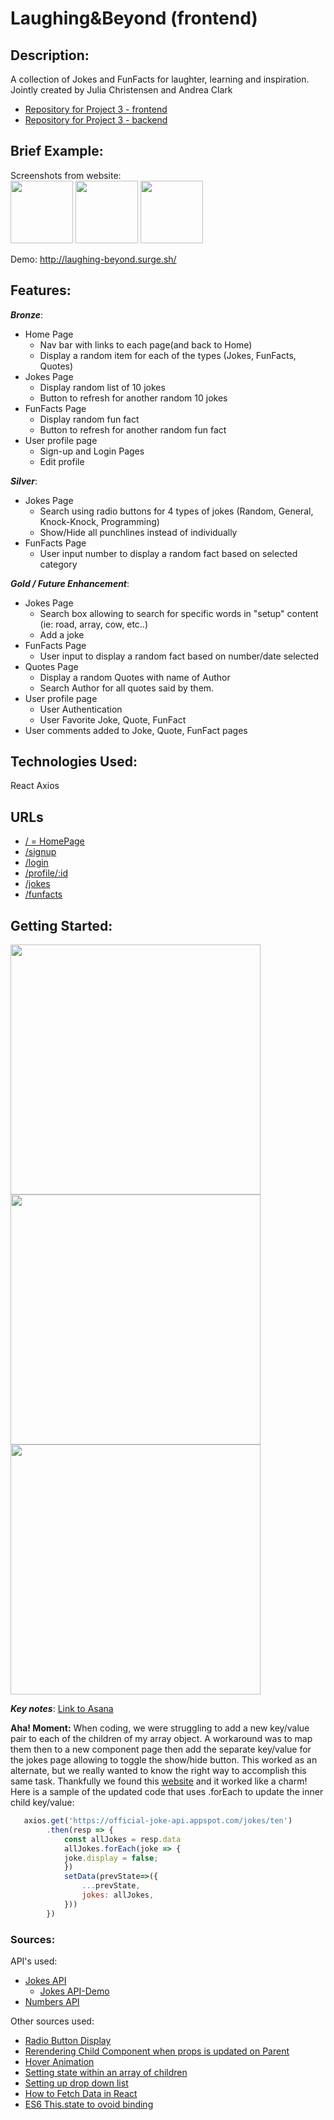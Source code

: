 # Laughing&Beyond (frontend)

## Description:
A collection of Jokes and FunFacts for laughter, learning and inspiration. 
Jointly created by Julia Christensen and Andrea Clark
* [Repository for Project 3 - frontend](https://github.com/aflack143/laughing-beyond-frontend)
* [Repository for Project 3 - backend](https://github.com/aflack143/laughing-beyond-backend)

## Brief Example:
Screenshots from website: <br>
<img src="https://user-images.githubusercontent.com/80013194/122523473-aa309f00-cfdc-11eb-9895-5f2a84683d43.png" width="100" height="100">
<img src="https://user-images.githubusercontent.com/80013194/122622081-2e2a6b80-d05d-11eb-8d46-6ad0232fbe0d.png" width="100" height="100">
<img src="https://user-images.githubusercontent.com/80013194/122783732-702ef980-d277-11eb-8560-b96bcbdd5d29.png" width="100" height="100">

Demo: http://laughing-beyond.surge.sh/

## Features:
**_Bronze_**:
* Home Page
    * Nav bar with links to each page(and back to Home)
    * Display a random item for each of the types (Jokes, FunFacts, Quotes)
* Jokes Page
    * Display random list of 10 jokes
    * Button to refresh for another random 10 jokes 
* FunFacts Page
    * Display random fun fact
    * Button to refresh for another random fun fact 
* User profile page
    * Sign-up and Login Pages
    * Edit profile

**_Silver_**:
* Jokes Page
    * Search using radio buttons for 4 types of jokes (Random, General, Knock-Knock, Programming)
    * Show/Hide all punchlines instead of individually
* FunFacts Page
    * User input number to display a random fact based on selected category
    
**_Gold / Future Enhancement_**:
* Jokes Page
    * Search box allowing to search for specific words in "setup" content (ie: road, array, cow, etc..)
    * Add a joke
* FunFacts Page
    * User input to display a random fact based on number/date selected
* Quotes Page
    * Display a random Quotes with name of Author
    * Search Author for all quotes said by them.
* User profile page
    * User Authentication
    * User Favorite Joke, Quote, FunFact
* User comments added to Joke, Quote, FunFact pages


## Technologies Used:
  React 
  Axios
  
## URLs
* [/ = HomePage](http://localhost:3000/)
* [/signup](http://localhost:3000/signup)
* [/login](http://localhost:3000/login)
* [/profile/:id](http://localhost:3000/profile/7)
* [/jokes](http://localhost:3000/jokes)
* [/funfacts](http://localhost:3000/funfacts)  

## Getting Started:
<img src="https://user-images.githubusercontent.com/80013194/122136009-430dc180-ce07-11eb-9933-9ed9701f94ff.png" width="400">
<img src="https://user-images.githubusercontent.com/80013194/122136023-4c972980-ce07-11eb-9ffe-33aad8c87e1c.png" width="400">
<img src="https://user-images.githubusercontent.com/80013194/122136034-5325a100-ce07-11eb-8ba2-ba1cb73bd887.jpg" width="400">

**_Key notes_**: 
[Link to Asana](https://app.asana.com/0/1200474893168640/list)

**Aha! Moment:**
When coding, we were struggling to add a new key/value pair to each of the children of my array object. A workaround was to map them then to a new component page then add the separate key/value for the jokes page allowing to toggle the show/hide button. This worked as an alternate, but we really wanted to know the right way to accomplish this same task. Thankfully we found this [website](https://medium.com/swlh/the-setstate-hook-for-setting-state-on-an-array-of-children-11e6437880da) and it worked like a charm!<br>
Here is a sample of the updated code that uses .forEach to update the inner child key/value:<br>
```js 
   axios.get('https://official-joke-api.appspot.com/jokes/ten')
        .then(resp => {
            const allJokes = resp.data
            allJokes.forEach(joke => {
            joke.display = false;
            })
            setData(prevState=>({
                ...prevState,
                jokes: allJokes,
            }))
        })
````
### Sources: 
API's used:<br>
 * [Jokes API](https://github.com/15Dkatz/official_joke_api)
   * [Jokes API-Demo](https://official-joke-api.appspot.com/random_joke)
 * [Numbers API](http://numbersapi.com/)

Other sources used:<br>
 * [Radio Button Display](https://stackoverflow.com/questions/44577673/react-js-how-do-i-set-a-checked-selected-radio-button-and-track-the-onchange)<br>
 * [Rerendering Child Component when props is updated on Parent](https://stackoverflow.com/questions/38892672/react-why-child-component-doesnt-update-when-prop-changes)<br>
 * [Hover Animation](https://www.joshwcomeau.com/react/boop/)
 * [Setting state within an array of children](https://medium.com/swlh/the-setstate-hook-for-setting-state-on-an-array-of-children-11e6437880da)
 * [Setting up drop down list](https://blog.logrocket.com/building-a-custom-dropdown-menu-component-for-react-e94f02ced4a1/)
 * [How to Fetch Data in React ](https://www.freecodecamp.org/news/fetch-data-react/building-a-custom-dropdown-menu-component-for-react-e94f02ced4a1/)
 * [ES6 This.state to ovoid binding ](https://medium.com/@joespinelli_6190/using-arrow-functions-to-avoid-binding-this-in-react-5d7402eec64)
